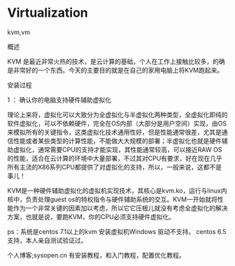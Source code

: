 # Virtualization
kvm,vm


概述

KVM 是最近非常火热的技术，是云计算的基础，个人在工作上接触比较多，的确是非常好的一个东西。今天的主要目的就是在自己的家用电脑上将KVM跑起来。

安装过程

1 ： 确认你的电脑支持硬件辅助虚拟化

理论上来将，虚拟化可以大致分为全虚拟化与半虚拟化两种类型，全虚拟化即纯的软件虚拟化，可以不依赖硬件，完全在OS内部（大部分是用户空间）实现，由OS来模拟所有的关键指令，这类虚拟化技术通用性好，但是性能通常很差，尤其是通信性能或者某些类型的计算性能，不能做大大规模的部署；半虚拟化也就是硬件辅助虚拟化，通常需要CPU的支持才能实现，其性能通常较高，可以接近RAW OS的性能，适合在云计算的环境中大量部署，不过其对CPU有要求，好在现在几乎所有主流的X86系列CPU都提供了对虚拟化的支持，所以，一般来说，这都不是事儿！

KVM是一种硬件辅助虚拟化的虚拟机实现技术，其核心是kvm.ko，运行与linux内核中，负责处理guest os的特权指令与硬件辅助系统的交互。KVM一开始就将性能作为一个非常关键的因素加以考虑，所以它它压根儿就没有考虑全虚拟化的解决方案，也就是说，要跑KVM，你的CPU必须支持硬件虚拟化。

ps：系统是centos 7.1以上的kvm 安装虚拟机Windows 驱动不支持。  centos 6.5支持，本人亲自测试验证过。



个人博客;sysopen.cn 有安装教程，和入门教程，配置优化教程。
